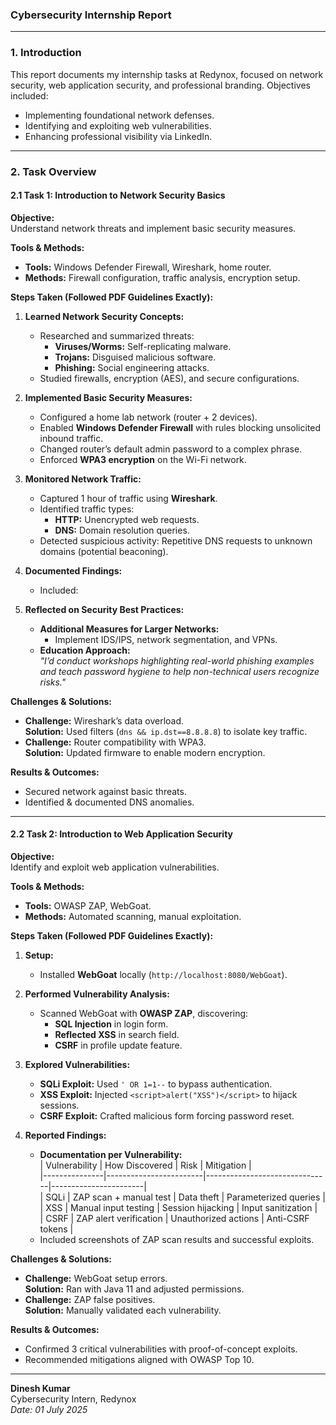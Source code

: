 ### **Cybersecurity Internship Report**  

---

### **1. Introduction**  
This report documents my internship tasks at Redynox, focused on network security, web application security, and professional branding. Objectives included:  
- Implementing foundational network defenses.  
- Identifying and exploiting web vulnerabilities.  
- Enhancing professional visibility via LinkedIn.  

---

### **2. Task Overview**  
#### **2.1 Task 1: Introduction to Network Security Basics**  
**Objective:**  
Understand network threats and implement basic security measures.  

**Tools & Methods:**  
- **Tools:** Windows Defender Firewall, Wireshark, home router.  
- **Methods:** Firewall configuration, traffic analysis, encryption setup.  

**Steps Taken (Followed PDF Guidelines Exactly):**  
1. **Learned Network Security Concepts:**  
   - Researched and summarized threats:  
     - **Viruses/Worms:** Self-replicating malware.  
     - **Trojans:** Disguised malicious software.  
     - **Phishing:** Social engineering attacks.  
   - Studied firewalls, encryption (AES), and secure configurations.  

2. **Implemented Basic Security Measures:**  
   - Configured a home lab network (router + 2 devices).  
   - Enabled **Windows Defender Firewall** with rules blocking unsolicited inbound traffic.  
   - Changed router’s default admin password to a complex phrase.  
   - Enforced **WPA3 encryption** on the Wi-Fi network.  

3. **Monitored Network Traffic:**  
   - Captured 1 hour of traffic using **Wireshark**.  
   - Identified traffic types:  
     - **HTTP:** Unencrypted web requests.  
     - **DNS:** Domain resolution queries.  
   - Detected suspicious activity: Repetitive DNS requests to unknown domains (potential beaconing).  

4. **Documented Findings:**  
   - Included:  
   
     
5. **Reflected on Security Best Practices:**  
   - **Additional Measures for Larger Networks:**  
     - Implement IDS/IPS, network segmentation, and VPNs.  
   - **Education Approach:**  
     *"I’d conduct workshops highlighting real-world phishing examples and teach password hygiene to help non-technical users recognize risks."*  

**Challenges & Solutions:**  
- **Challenge:** Wireshark’s data overload.  
  **Solution:** Used filters (`dns && ip.dst==8.8.8.8`) to isolate key traffic.  
- **Challenge:** Router compatibility with WPA3.  
  **Solution:** Updated firmware to enable modern encryption.  

**Results & Outcomes:**  
- Secured network against basic threats.  
- Identified & documented DNS anomalies.  

---

#### **2.2 Task 2: Introduction to Web Application Security**  
**Objective:**  
Identify and exploit web application vulnerabilities.  

**Tools & Methods:**  
- **Tools:** OWASP ZAP, WebGoat.  
- **Methods:** Automated scanning, manual exploitation.  

**Steps Taken (Followed PDF Guidelines Exactly):**  
1. **Setup:**  
   - Installed **WebGoat** locally (`http://localhost:8080/WebGoat`).  

2. **Performed Vulnerability Analysis:**  
   - Scanned WebGoat with **OWASP ZAP**, discovering:  
     - **SQL Injection** in login form.  
     - **Reflected XSS** in search field.  
     - **CSRF** in profile update feature.  

3. **Explored Vulnerabilities:**  
   - **SQLi Exploit:** Used `' OR 1=1--` to bypass authentication.  
   - **XSS Exploit:** Injected `<script>alert("XSS")</script>` to hijack sessions.  
   - **CSRF Exploit:** Crafted malicious form forcing password reset.  

4. **Reported Findings:**  
   - **Documentation per Vulnerability:**  
     | Vulnerability | How Discovered         | Risk                          | Mitigation            |  
     |---------------|------------------------|-------------------------------|-----------------------|  
     | SQLi          | ZAP scan + manual test | Data theft                    | Parameterized queries |  
     | XSS           | Manual input testing   | Session hijacking             | Input sanitization    |  
     | CSRF          | ZAP alert verification | Unauthorized actions          | Anti-CSRF tokens      |  
   - Included screenshots of ZAP scan results and successful exploits.  

**Challenges & Solutions:**  
- **Challenge:** WebGoat setup errors.  
  **Solution:** Ran with Java 11 and adjusted permissions.  
- **Challenge:** ZAP false positives.  
  **Solution:** Manually validated each vulnerability.  

**Results & Outcomes:**  
- Confirmed 3 critical vulnerabilities with proof-of-concept exploits.  
- Recommended mitigations aligned with OWASP Top 10.  

---
**Dinesh Kumar**  
Cybersecurity Intern, Redynox  
*Date: 01 July 2025*
